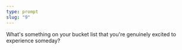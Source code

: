 ```yaml
---
type: prompt
slug: "9"
---
```


What's something on your bucket list that you're genuinely excited to experience someday?
